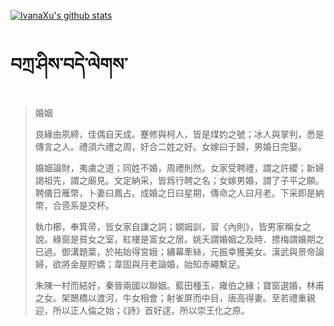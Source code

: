 [![IvanaXu's github stats](https://github-readme-stats.vercel.app/api?username=IvanaXu&show_icons=true&theme=vue-dark)](https://github.com/anuraghazra/github-readme-stats)
# བཀྲ་ཤིས་བདེ་ལེགས་
> 婚姻
> 
> 良緣由夙締，佳偶自天成。蹇修與柯人，皆是煤妁之號；冰人與掌判，悉是傳言之人。禮須六禮之周，好合二姓之好。女嫁曰于歸，男婚日完娶。
> 
> 婚姻論財，夷虜之道；同姓不婚，周禮則然。女家受聘禮，謂之許纓；新婦謁祖先，謂之廟見。文定納采，皆爲行聘之名；女嫁男婚，謂了子平之願。聘儀日雁幣，卜妻曰鳳占。成婚之日曰星期，傳命之人曰月老。下采即是納幣，合巹系是交杯。
> 
> 執巾櫛，奉箕帚，皆女家自謙之詞；嫺姆訓，習《內則》，皆男家稱女之說。綠窗是貧女之室，紅樓是富女之居。姚夭謂婚姻之及時．摽梅謂婚期之已過。御溝題葉，於祐始得宮娥；繡幕牽絲，元振幸獲美女。漢武與景帝論婦，欲將金屋貯嬌；韋固與月老論婚，始知赤繩繫足。
> 
> 朱陳一村而結好，秦晉兩國以聯姻。藍田種玉，雍伯之緣；寶窗選婚，林甫之女。架鵲橋以渡河，牛女相會；射雀屏而中目，唐高得妻。至若禮重親迎，所以正人倫之始；《詩》首好逑，所以崇王化之原。
>